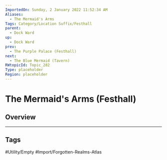 ```yaml
---
ImportedOn: Sunday, 2 January 2022 11:52:34 AM
Aliases:
  - The Mermaid's Arms
Tags: Category/Location Suffix/Festhall
parent:
  - Dock Ward
up:
  - Dock Ward
prev:
  - The Purple Palace (Festhall)
next:
  - The Blue Mermaid (Tavern)
RWtopicId: Topic_282
Type: placeholder
Region: placeholder
---
```

# The Mermaid's Arms (Festhall)
## Overview

---
## Tags
#Utility/Empty #Import/Forgotten-Realms-Atlas

